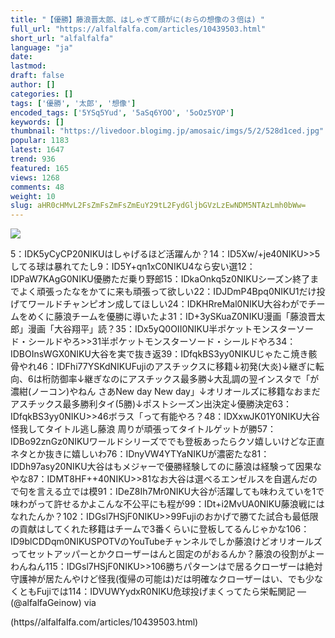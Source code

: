 ```yaml
---
title: "【優勝】藤浪晋太郎、はしゃぎて顔がに(おらの想像の３倍は) "
full_url: "https://alfalfalfa.com/articles/10439503.html"
short_url: "alfalfalfa"
language: "ja"
date: 
lastmod: 
draft: false
author: []
categories: []
tags: ['優勝', '太郎', '想像']
encoded_tags: ['5YSq5Yud', '5aSq6YOO', '5oOz5YOP']
keywords: []
thumbnail: "https://livedoor.blogimg.jp/amosaic/imgs/5/2/528d1ced.jpg"
popular: 1183
latest: 1647
trend: 936
featured: 165
views: 1268
comments: 48
weight: 10
slug: aHR0cHMvL2FsZmFsZmFsZmEuY29tL2FydGljbGVzLzEwNDM5NTAzLmh0bWw=
---
```


![](https://livedoor.blogimg.jp/amosaic/imgs/5/2/528d1ced.jpg)

5：IDK5yCyCP20NIKUはしゃげるほど活躍んか？14：ID5Xw/+je40NIKU>>5してる球は暴れてたし9：ID5Y+qn1xC0NIKU4なら安い選12：IDPaW7KAgG0NIKU優勝ただ乗り野郎15：IDkaOnkq5z0NIKUシーズン終了までよく頑張ったなをかてに来も頑張って欲しい22：IDJDmP4Bpq0NIKU1だけ投げてワールドチャンピオン成してほしい24：IDKHRreMal0NIKU大谷わがでチームをめくに藤浪チームを優勝に導いたよ31：ID+3ySKuaZ0NIKU漫画「藤浪晋太郎」漫画「大谷翔平」読？35：IDx5yQ0OII0NIKU半ポケットモンスターソード・シールドやろ>>31半ポケットモンスターソード・シールドやろ34：IDBOInsWGX0NIKU大谷を実で抜き返39：IDfqkBS3yy0NIKUじゃたこ焼き骸骨やれ46：IDFhi77YSKdNIKUFujiのアスチックスに移籍↓初発(大炎)↓継ぎに転向、6は桁防御率↓継ぎなのにアスチックス最多勝↓大乱調の翌インスタで「が濃紺(ノーコン)やねん さあNew day New day」↓オリオールズに移籍なおまだアスチックス最多勝利タイ(5勝)↓ポストシーズン出決定↓優勝決定63：IDfqkBS3yy0NIKU>>46ボラス「って有能やろ？48：IDXxwJK01Y0NIKU大谷 怪我してタイトル逃し藤浪 周りが頑張ってタイトルゲットが勝57：IDBo92znGz0NIKUワールドシリーズででも登板あったらクソ嬉しいけどな正直ネタとか抜きに嬉しいわ76：IDnyVW4YTYaNIKUが濃密たな81：IDDh97asy20NIKU大谷はもメジャーで優勝経験してのに藤浪は経験って因果なやな87：IDMT8HF++40NIKU>>81なお大谷は選べるエンゼルスを自選んだので句を言える立では模91：IDeZ8Ih7Mr0NIKU大谷が活躍しても味わえていを1で味わがって許せるかよこんな不公平にも程が99：IDt+i2MvUA0NIKU藤浪戦にはなれたんか？102：IDGsl7HSjF0NIKU>>99Fujiのおかげで勝てた試合も最低限の貢献はしてくれた移籍はチームで3番くらいに登板してるんじゃかな106：ID9blCDDqm0NIKUSPOTVのYouTubeチャンネルでしか藤浪けどオリオールズってセットアッパーとかクローザーはんと固定のがおるんか？藤浪の役割がよーわんねん115：IDGsl7HSjF0NIKU>>106勝ちパターンはで居るクローザーは絶対守護神が居たんやけど怪我(復帰の可能は)だは明確なクローザーはい、でも少なくともFujiでは114：IDVUWYydxR0NIKU危球投げまくってたら栄転関記 — (@alfalfaGeinow) via 

(https//alfalfalfa.com/articles/10439503.html)
